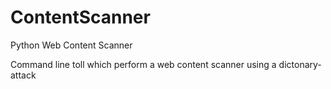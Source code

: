 # ContentScanner
Python Web Content Scanner

Command line toll which perform a web content scanner using a dictonary-attack
